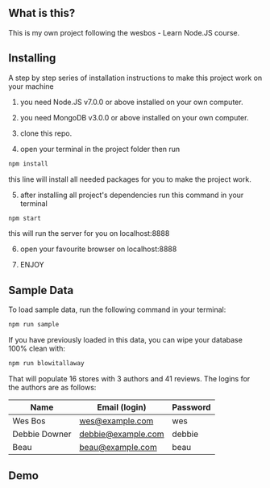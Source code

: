 ## What is this?

This is my own project following the wesbos - Learn Node.JS course.

## Installing

A step by step series of installation instructions to make this project work on your machine

1. you need Node.JS v7.0.0 or above installed on your own computer.

2. you need MongoDB v3.0.0 or above installed on your own computer.

3. clone this repo.

4. open your terminal in the project folder then run
```bash
npm install
```
this line will install all needed packages for you to make the project work.

5. after installing all project's dependencies run this command in your terminal
```bash
npm start
```
this will run the server for you on localhost:8888

6. open your favourite browser on localhost:8888

7. ENJOY


## Sample Data

To load sample data, run the following command in your terminal:

```bash
npm run sample
```

If you have previously loaded in this data, you can wipe your database 100% clean with:

```bash
npm run blowitallaway
```

That will populate 16 stores with 3 authors and 41 reviews. The logins for the authors are as follows:

|Name|Email (login)|Password|
|---|---|---|
|Wes Bos|wes@example.com|wes|
|Debbie Downer|debbie@example.com|debbie|
|Beau|beau@example.com|beau|


## Demo

[Now Thats Delisious]: https://thats-delicious-cdoxshxxhx.now.sh/